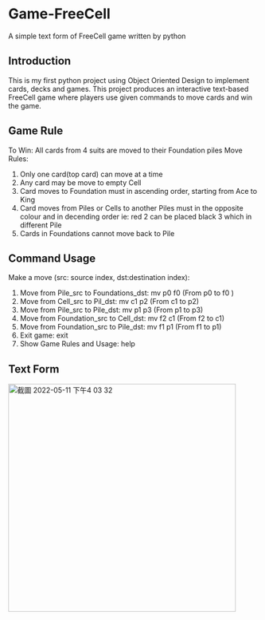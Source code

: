 # Game-FreeCell
A simple text form of FreeCell game written by python

## Introduction 
This is my first python project using Object Oriented Design to implement cards, decks and games.
This project produces an interactive text-based FreeCell game where players use given commands to move cards and win the game.

## Game Rule

To Win:
All cards from 4 suits are moved to their Foundation piles
Move Rules:
1. Only one card(top card) can move at a time
2. Any card may be move to empty Cell
3. Card moves to Foundation must in ascending order, starting from Ace to King
4. Card moves from Piles or Cells to another Piles must in the opposite colour and in decending order
    ie: red 2 can be placed black 3 which in different Pile
5. Cards in Foundations cannot move back to Pile

## Command Usage

Make a move (src: source index, dst:destination index):

1. Move from Pile_src to Foundations_dst: mv p0 f0 (From p0 to f0 )
2. Move from Cell_src to Pil_dst:         mv c1 p2 (From c1 to p2)
3. Move from Pile_src to Pile_dst:        mv p1 p3 (From p1 to p3)
4. Move from Foundation_src to Cell_dst:  mv f2 c1 (From f2 to c1)
5. Move from Foundation_src to Pile_dst:  mv f1 p1  (From f1 to p1)
6. Exit game:                             exit 
7. Show Game Rules and Usage:             help

## Text Form 

<img width="457" alt="截圖 2022-05-11 下午4 03 32" src="https://user-images.githubusercontent.com/105199493/167779639-2236d837-7be2-49d3-9279-f6945a382aa1.png">
